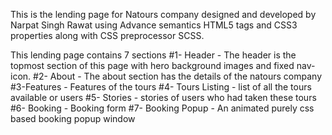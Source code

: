 This is the lending page for Natours company designed and developed by Narpat Singh Rawat
using Advance semantics HTML5 tags and CSS3 properties along with CSS preprocessor SCSS.

This lending page contains 7 sections
#1- Header - The header is the topmost section of this page with hero background images and fixed nav-icon.
#2- About - The about section has the details of the natours company
#3-Features - Features of the tours
#4- Tours Listing - list of all the tours available or users
#5- Stories - stories of users who had taken these tours
#6- Booking - Booking form
#7- Booking Popup - An animated purely css based booking popup window
